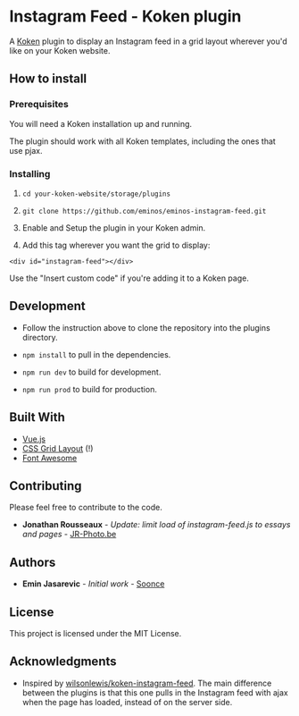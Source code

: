 # Instagram Feed - Koken plugin

A [Koken](http://koken.me) plugin to display an Instagram feed in a grid layout wherever you'd like on your Koken website.

## How to install

### Prerequisites

You will need a Koken installation up and running.

The plugin should work with all Koken templates, including the ones that use pjax.

### Installing

1. `cd your-koken-website/storage/plugins`

2. `git clone https://github.com/eminos/eminos-instagram-feed.git`

3. Enable and Setup the plugin in your Koken admin.

4. Add this tag wherever you want the grid to display:

`<div id="instagram-feed"></div>`

Use the "Insert custom code" if you're adding it to a Koken page. 

## Development

* Follow the instruction above to clone the repository into the plugins directory.

* `npm install` to pull in the dependencies.

* `npm run dev` to build for development.

* `npm run prod` to build for production.


## Built With

* [Vue.js](https://vuejs.org/)
* [CSS Grid Layout](https://caniuse.com/#feat=css-grid) (!)
* [Font Awesome](https://fontawesome.com/)

## Contributing

Please feel free to contribute to the code.

* **Jonathan Rousseaux** - *Update: limit load of instagram-feed.js to essays and pages* - [JR-Photo.be](https://www.jr-photo.be)

## Authors

* **Emin Jasarevic** - *Initial work* - [Soonce](https://www.soonce.com/en)

## License

This project is licensed under the MIT License.

## Acknowledgments

* Inspired by [wilsonlewis/koken-instagram-feed](https://github.com/wilsonlewis/koken-instagram-feed). The main difference between the plugins is that this one pulls in the Instagram feed with ajax when the page has loaded, instead of on the server side.
